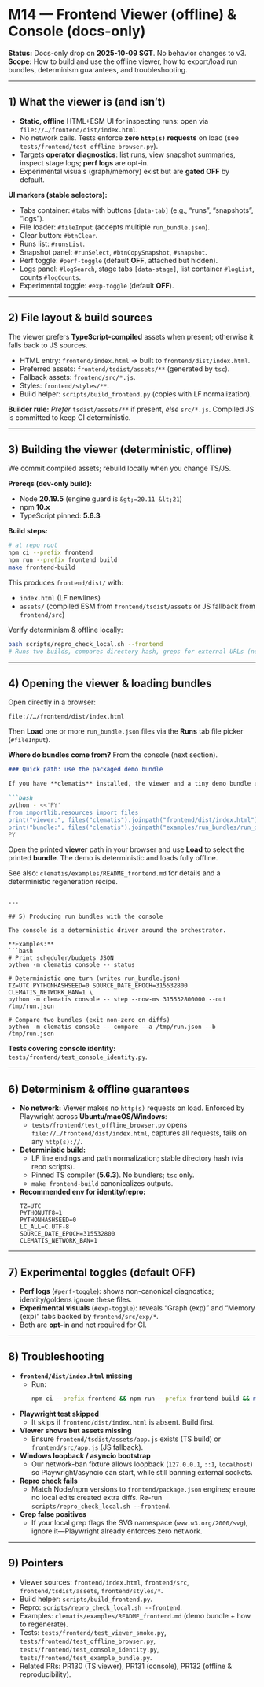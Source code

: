 

# M14 — Frontend Viewer (offline) & Console (docs-only)

**Status:** Docs-only drop on **2025-10-09 SGT**. No behavior changes to v3.
**Scope:** How to build and use the offline viewer, how to export/load run bundles, determinism guarantees, and troubleshooting.

---

## 1) What the viewer is (and isn’t)

- **Static, offline** HTML+ESM UI for inspecting runs: open via `file://…/frontend/dist/index.html`.
- No network calls. Tests enforce **zero `http(s)` requests** on load (see `tests/frontend/test_offline_browser.py`).
- Targets **operator diagnostics**: list runs, view snapshot summaries, inspect stage logs; **perf logs** are opt-in.
- Experimental visuals (graph/memory) exist but are **gated OFF** by default.

**UI markers (stable selectors):**
- Tabs container: `#tabs` with buttons `[data-tab]` (e.g., “runs”, “snapshots”, “logs”).
- File loader: `#fileInput` (accepts multiple `run_bundle.json`).
- Clear button: `#btnClear`.
- Runs list: `#runsList`.
- Snapshot panel: `#runSelect`, `#btnCopySnapshot`, `#snapshot`.
- Perf toggle: `#perf-toggle` (default **OFF**, attached but hidden).
- Logs panel: `#logSearch`, stage tabs `[data-stage]`, list container `#logList`, counts `#logCounts`.
- Experimental toggle: `#exp-toggle` (default **OFF**).

---

## 2) File layout & build sources

The viewer prefers **TypeScript-compiled** assets when present; otherwise it falls back to JS sources.

- HTML entry: `frontend/index.html` → built to `frontend/dist/index.html`.
- Preferred assets: `frontend/tsdist/assets/**` (generated by `tsc`).
- Fallback assets: `frontend/src/*.js`.
- Styles: `frontend/styles/**`.
- Build helper: `scripts/build_frontend.py` (copies with LF normalization).

**Builder rule:** _Prefer_ `tsdist/assets/**` if present, _else_ `src/*.js`. Compiled JS is committed to keep CI deterministic.

---

## 3) Building the viewer (deterministic, offline)

We commit compiled assets; rebuild locally when you change TS/JS.

**Prereqs (dev-only build):**
- Node **20.19.5** (engine guard is `&gt;=20.11 &lt;21`)
- npm **10.x**
- TypeScript pinned: **5.6.3**

**Build steps:**
```bash
# at repo root
npm ci --prefix frontend
npm run --prefix frontend build
make frontend-build
```

This produces `frontend/dist/` with:
- `index.html` (LF newlines)
- `assets/` (compiled ESM from `frontend/tsdist/assets` or JS fallback from `frontend/src`)

Verify determinism & offline locally:

```bash
bash scripts/repro_check_local.sh --frontend
# Runs two builds, compares directory hash, greps for external URLs (no finds expected)
```

---

## 4) Opening the viewer & loading bundles

Open directly in a browser:

```
file://…/frontend/dist/index.html
```

Then **Load** one or more `run_bundle.json` files via the **Runs** tab file picker (`#fileInput`).


**Where do bundles come from?** From the console (next section).

```markdown
### Quick path: use the packaged demo bundle

If you have **clematis** installed, the viewer and a tiny demo bundle are packaged with it. Print their paths and open them directly:

```bash
python - <<'PY'
from importlib.resources import files
print("viewer:", files("clematis").joinpath("frontend/dist/index.html"))
print("bundle:", files("clematis").joinpath("examples/run_bundles/run_demo_bundle.json"))
PY
```

Open the printed **viewer** path in your browser and use **Load** to select the printed **bundle**. The demo is deterministic and loads fully offline.

See also: `clematis/examples/README_frontend.md` for details and a deterministic regeneration recipe.
```

---

## 5) Producing run bundles with the console

The console is a deterministic driver around the orchestrator.

**Examples:**
```bash
# Print scheduler/budgets JSON
python -m clematis console -- status

# Deterministic one turn (writes run_bundle.json)
TZ=UTC PYTHONHASHSEED=0 SOURCE_DATE_EPOCH=315532800 CLEMATIS_NETWORK_BAN=1 \
python -m clematis console -- step --now-ms 315532800000 --out /tmp/run.json

# Compare two bundles (exit non-zero on diffs)
python -m clematis console -- compare --a /tmp/run.json --b /tmp/run.json
```

**Tests covering console identity:** `tests/frontend/test_console_identity.py`.

---

## 6) Determinism & offline guarantees

- **No network:** Viewer makes no `http(s)` requests on load. Enforced by Playwright across **Ubuntu/macOS/Windows**:
  - `tests/frontend/test_offline_browser.py` opens `file://…/frontend/dist/index.html`, captures all requests, fails on any `http(s)://`.
- **Deterministic build:**
  - LF line endings and path normalization; stable directory hash (via repo scripts).
  - Pinned TS compiler (**5.6.3**). No bundlers; `tsc` only.
  - `make frontend-build` canonicalizes outputs.
- **Recommended env for identity/repro:**
  ```
  TZ=UTC
  PYTHONUTF8=1
  PYTHONHASHSEED=0
  LC_ALL=C.UTF-8
  SOURCE_DATE_EPOCH=315532800
  CLEMATIS_NETWORK_BAN=1
  ```

---

## 7) Experimental toggles (default OFF)

- **Perf logs** (`#perf-toggle`): shows non-canonical diagnostics; identity/goldens ignore these files.
- **Experimental visuals** (`#exp-toggle`): reveals “Graph (exp)” and “Memory (exp)” tabs backed by `frontend/src/exp/*`.
- Both are **opt-in** and not required for CI.

---

## 8) Troubleshooting

- **`frontend/dist/index.html` missing**
  - Run:
    ```bash
    npm ci --prefix frontend && npm run --prefix frontend build && make frontend-build
    ```
- **Playwright test skipped**
  - It skips if `frontend/dist/index.html` is absent. Build first.
- **Viewer shows but assets missing**
  - Ensure `frontend/tsdist/assets/app.js` exists (TS build) or `frontend/src/app.js` (JS fallback).
- **Windows loopback / asyncio bootstrap**
  - Our network-ban fixture allows loopback (`127.0.0.1`, `::1`, `localhost`) so Playwright/asyncio can start, while still banning external sockets.
- **Repro check fails**
  - Match Node/npm versions to `frontend/package.json` engines; ensure no local edits created extra diffs. Re-run `scripts/repro_check_local.sh --frontend`.
- **Grep false positives**
  - If your local grep flags the SVG namespace (`www.w3.org/2000/svg`), ignore it—Playwright already enforces zero network.

---

## 9) Pointers

- Viewer sources: `frontend/index.html`, `frontend/src`, `frontend/tsdist/assets`, `frontend/styles/*`.
- Build helper: `scripts/build_frontend.py`.
- Repro: `scripts/repro_check_local.sh --frontend`.
- Examples: `clematis/examples/README_frontend.md` (demo bundle + how to regenerate).
- Tests: `tests/frontend/test_viewer_smoke.py`, `tests/frontend/test_offline_browser.py`, `tests/frontend/test_console_identity.py`, `tests/frontend/test_example_bundle.py`.
- Related PRs: PR130 (TS viewer), PR131 (console), PR132 (offline & reproducibility).
